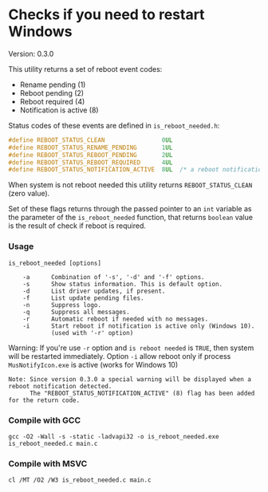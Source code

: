 # Checks if you need to restart Windows

Version: 0.3.0

This utility returns a set of reboot event codes:
- Rename pending (1)
- Reboot pending (2)
- Reboot required (4)
- Notification is active (8)

Status codes of these events are defined in `is_reboot_needed.h`:

```C
#define REBOOT_STATUS_CLEAN                0UL
#define REBOOT_STATUS_RENAME_PENDING       1UL
#define REBOOT_STATUS_REBOOT_PENDING       2UL
#define REBOOT_STATUS_REBOOT_REQUIRED      4UL
#define REBOOT_STATUS_NOTIFICATION_ACTIVE  8UL  /* a reboot notification is active (Windows 10) */
```

When system is not reboot needed this utility returns `REBOOT_STATUS_CLEAN` (zero value).

Set of these flags returns through the passed pointer to an `int` variable as the parameter of the `is_reboot_needed` function, that returns `boolean` value is the result of check if reboot is required.

### Usage

```
is_reboot_needed [options]

    -a      Combination of '-s', '-d' and '-f' options.
    -s      Show status information. This is default option.
    -d      List driver updates, if present.
    -f      List update pending files.
    -n      Suppress logo.
    -q      Suppress all messages.
    -r      Automatic reboot if needed with no messages.
    -i      Start reboot if notification is active only (Windows 10).
            (used with '-r' option)
```

Warning: If you're use `-r` option and `is reboot needed` is `TRUE`, then system will be restarted immediately.
Option `-i` allow reboot only if process `MusNotifyIcon.exe` is active (works for Windows 10)

```
Note: Since version 0.3.0 a special warning will be displayed when a reboot notification detected.
      The "REBOOT_STATUS_NOTIFICATION_ACTIVE" (8) flag has been added for the return code.
```
                                                       
### Compile with GCC
```
gcc -O2 -Wall -s -static -ladvapi32 -o is_reboot_needed.exe is_reboot_needed.c main.c
```

### Compile with MSVC
```
cl /MT /O2 /W3 is_reboot_needed.c main.c
```
